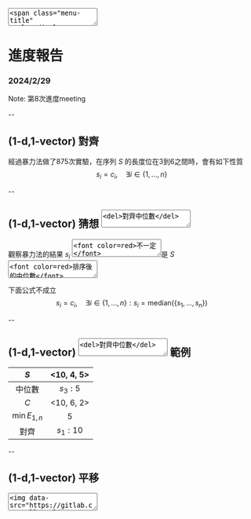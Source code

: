 <textarea>
<span class="menu-title" style="display: none">2024/2/29</span>
</textarea>

# 進度報告
### 2024/2/29

Note:
第8次進度meeting

--

## (1-d,1-vector) 對齊
經過暴力法做了875次實驗，在序列 $S$ 的長度位在3到6之間時，會有如下性質
$$s_{i} = c_{i}, \quad \exists i \in \{1, \ldots, n\}$$ 

--

## (1-d,1-vector) 猜想 <textarea><del>對齊中位數</del></textarea>
觀察暴力法的結果 $s_{i}$ <textarea><font color=red>不一定</font></textarea>是 $S$ <textarea><font color=red>排序後的中位數</font></textarea>

下面公式不成立
$$s_{i} = c_{i}, \quad \exists i \in \{1, \ldots, n\} : s_i = \text{median}(\{s_1, \ldots, s_n\})$$

--

## (1-d,1-vector) <textarea><del>對齊中位數</del></textarea> 範例
|$S$|<10, 4, 5>|
|:-:|:-:|
|中位數|$s_{3}:5$|
|$C$|<10, 6, 2>|
|$\min E_{1,n}$|5|
|對齊|$s_{1}:10$|

--

## (1-d,1-vector) 平移
<textarea>
<img data-src="https://gitlab.com/HelloWorldOvO/presentation-resource/-/raw/main/20240229/(1-d,%201-v)_translation.png" alt="(1-d,1-vector) DP algorithm illustration" class="r-stretch">
</textarea>
